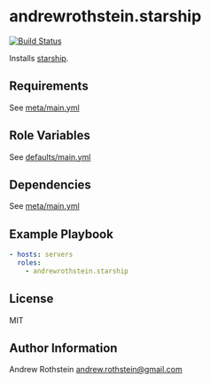 andrewrothstein.starship
=========
[![Build Status](https://travis-ci.org/andrewrothstein/ansible-starship.svg?branch=master)](https://travis-ci.org/andrewrothstein/ansible-starship)

Installs [starship](https://starship.rs/).

Requirements
------------

See [meta/main.yml](meta/main.yml)

Role Variables
--------------

See [defaults/main.yml](defaults/main.yml)

Dependencies
------------

See [meta/main.yml](meta/main.yml)

Example Playbook
----------------

```yml
- hosts: servers
  roles:
    - andrewrothstein.starship
```

License
-------

MIT

Author Information
------------------

Andrew Rothstein <andrew.rothstein@gmail.com>
